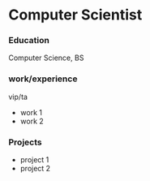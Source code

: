 # Computer Scientist

### Education
Computer Science, BS

### work/experience
vip/ta
- work 1
- work 2


### Projects
- project 1
- project 2
